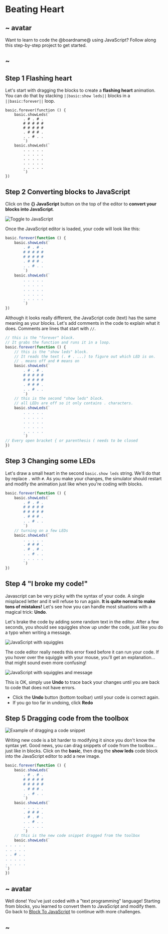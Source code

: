 # Beating Heart

## ~ avatar

Want to learn to code the @boardname@ using JavaScript? Follow along this step-by-step project to get started.

## ~

## Step 1 Flashing heart

Let's start with dragging the blocks to create a **flashing heart** animation.
You can do that by stacking ``||basic:show leds||`` blocks in a ``||basic:forever||`` loop.

```blocks
basic.forever(function () {
    basic.showLeds(`
        . # . # .
        # # # # #
        # # # # #
        . # # # .
        . . # . .
        `)
    basic.showLeds(`
        . . . . .
        . . . . .
        . . . . .
        . . . . .
        . . . . .
        `)
})
```

## Step 2 Converting blocks to JavaScript

Click on the **{} JavaScript** button on the top of the editor to **convert your blocks into JavaScript**.

![Toggle to JavaScript](/static/mb/blocks2js/toggle.gif)

Once the JavaScript editor is loaded, your code will look like this:

```typescript
basic.forever(function () {
    basic.showLeds(`
        . # . # .
        # # # # #
        # # # # #
        . # # # .
        . . # . .
        `)
    basic.showLeds(`
        . . . . .
        . . . . .
        . . . . .
        . . . . .
        . . . . .
        `)
})
```

Although it looks really different, the JavaScript code (text) has the same meaning as your blocks. Let's add comments in the code to explain what it does. Comments are lines that start with ``//``.

```typescript
// this is the "forever" block.
// It grabs the function and runs it in a loop.
basic.forever(function () {
    // this is the "show leds" block. 
    // It reads the text (. # . ...) to figure out which LED is on.
    // . means off and # means on
    basic.showLeds(`
        . # . # .
        # # # # #
        # # # # #
        . # # # .
        . . # . .
        `)
    // this is the second "show leds" block. 
    // all LEDs are off so it only contains . characters.
    basic.showLeds(`
        . . . . .
        . . . . .
        . . . . .
        . . . . .
        . . . . .
        `)
// Every open bracket { or parenthesis ( needs to be closed
})
```

## Step 3 Changing some LEDs

Let's draw a small heart in the second ``basic.show leds`` string. We'll do that by replace ``.`` with ``#``. As you make your changes, the simulator should restart and modify the animation just like when you're coding with blocks.

```typescript
basic.forever(function () {
    basic.showLeds(`
        . # . # .
        # # # # #
        # # # # #
        . # # # .
        . . # . .
        `)
    // turning on a few LEDs
    basic.showLeds(`
        . . . . .
        . # # # .
        . # . # .
        . . # . .
        . . . . .
        `)
})
```

## Step 4 "I broke my code!"

Javascript can be very picky with the syntax of your code. A single misplaced letter and it will refuse to run again. **It is quite normal to make tons of mistakes!** Let's see how you can handle most situations with a magical trick: **Undo**.

Let's brake the code by adding  some random text in the editor. After a few seconds, you should see squiggles show up under the code,
just like you do a typo when writing a message.

![JavaScript with squiggles](/static/mb/blocks2js/squiggles.png)

The code editor really needs this error fixed before it can run your code. If you hover over the squiggle with your mouse, 
you'll get an explanation... that might sound even more confusing! 

![JavaScript with squiggles and message](/static/mb/blocks2js/squigglesmessage.png)

This is OK, simply use **Undo** to trace back your changes until you are back to code that does not have errors.

* Click the **Undo** button (bottom toolbar) until your code is correct again. 
* If you go too far in undoing, click **Redo**

## Step 5 Dragging code from the toolbox

![Example of dragging a code snippet](/static/mb/blocks2js/dragblock.gif)

Writing new code is a bit harder to modifying it since you don't know the syntax yet.
Good news, you can drag snippets of code from the toolbox... just like in blocks. Click on the **basic**, then drag the **show leds** code block into the JavaScript editor to add a new image.

```typescript
basic.forever(function () {
    basic.showLeds(`
        . # . # .
        # # # # #
        # # # # #
        . # # # .
        . . # . .
        `)
    basic.showLeds(`
        . . . . .
        . # # # .
        . # . # .
        . . # . .
        . . . . .
        `)
    // this is the new code snippet dragged from the toolbox
    basic.showLeds(`
. . . . .
. . . . .
. . # . .
. . . . .
. . . . .
`)
})
```

## ~ avatar

Well done! You've just coded with a "text programming" language! Starting from blocks, you learned to convert them to JavaScript and modify them. Go back to [Block To JavaScript](/projects/blocks-to-javascript) to continue with more challenges.

## ~